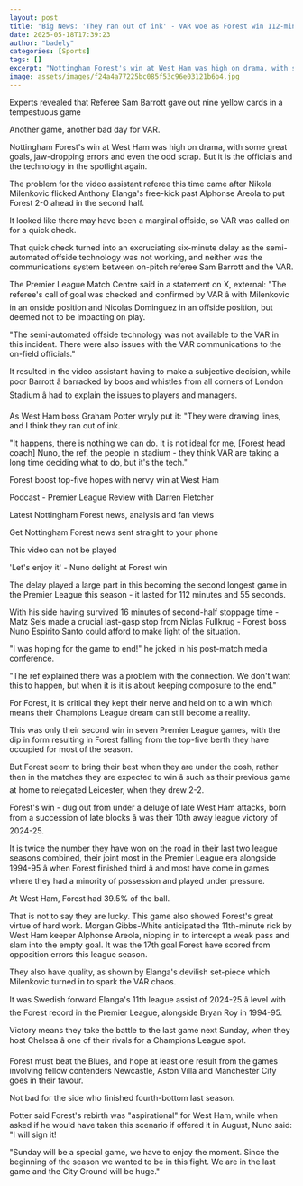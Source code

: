 ```yaml
---
layout: post
title: "Big News: 'They ran out of ink' - VAR woe as Forest win 112-minute epic"
date: 2025-05-18T17:39:23
author: "badely"
categories: [Sports]
tags: []
excerpt: "Nottingham Forest's win at West Ham was high on drama, with some great goals, jaw-dropping errors and even the odd scrap. But unfortunately it is the "
image: assets/images/f24a4a77225bc085f53c96e03121b6b4.jpg
---
```


Experts revealed that Referee Sam Barrott gave out nine yellow cards in a tempestuous game

Another game, another bad day for VAR.

Nottingham Forest's win at West Ham was high on drama, with some great goals, jaw-dropping errors and even the odd scrap. But it is the officials and the technology in the spotlight again.

The problem for the video assistant referee this time came after Nikola Milenkovic flicked Anthony Elanga's free-kick past Alphonse Areola to put Forest 2-0 ahead in the second half.

It looked like there may have been a marginal offside, so VAR was called on for a quick check.

That quick check turned into an excruciating six-minute delay as the semi-automated offside technology was not working, and neither was the communications system between on-pitch referee Sam Barrott and the VAR.

The Premier League Match Centre said in a statement on X, external: "The referee's call of goal was checked and confirmed by VAR â with Milenkovic in an onside position and Nicolas Dominguez in an offside position, but deemed not to be impacting on play.

"The semi-automated offside technology was not available to the VAR in this incident. There were also issues with the VAR communications to the on-field officials."

It resulted in the video assistant having to make a subjective decision, while poor Barrott â barracked by boos and whistles from all corners of London Stadium â had to explain the issues to players and managers.

As West Ham boss Graham Potter wryly put it: "They were drawing lines, and I think they ran out of ink.

"It happens, there is nothing we can do. It is not ideal for me, [Forest head coach] Nuno, the ref, the people in stadium - they think VAR are taking a long time deciding what to do, but it's the tech."

Forest boost top-five hopes with nervy win at West Ham

Podcast - Premier League Review with Darren Fletcher

Latest Nottingham Forest news, analysis and fan views

Get Nottingham Forest news sent straight to your phone

This video can not be played

'Let's enjoy it' - Nuno delight at Forest win

The delay played a large part in this becoming the second longest game in the Premier League this season - it lasted for 112 minutes and 55 seconds.

With his side having survived 16 minutes of second-half stoppage time - Matz Sels made a crucial last-gasp stop from Niclas Fullkrug - Forest boss Nuno Espirito Santo could afford to make light of the situation.

"I was hoping for the game to end!" he joked in his post-match media conference.

"The ref explained there was a problem with the connection. We don't want this to happen, but when it is it is about keeping composure to the end."

For Forest, it is critical they kept their nerve and held on to a win which means their Champions League dream can still become a reality.

This was only their second win in seven Premier League games, with the dip in form resulting in Forest falling from the top-five berth they have occupied for most of the season.

But Forest seem to bring their best when they are under the cosh, rather then in the matches they are expected to win â such as their previous game at home to relegated Leicester, when they drew 2-2.

Forest's win - dug out from under a deluge of late West Ham attacks, born from a succession of late blocks â was their 10th away league victory of 2024-25.

It is twice the number they have won on the road in their last two league seasons combined, their joint most in the Premier League era alongside 1994-95 â when Forest finished third â and most have come in games where they had a minority of possession and played under pressure.

At West Ham, Forest had 39.5% of the ball.

That is not to say they are lucky. This game also showed Forest's great virtue of hard work. Morgan Gibbs-White anticipated the 11th-minute rick by West Ham keeper Alphonse Areola, nipping in to intercept a weak pass and slam into the empty goal. It was the 17th goal Forest have scored from opposition errors this league season.

They also have quality, as shown by Elanga's devilish set-piece which Milenkovic turned in to spark the VAR chaos.

It was Swedish forward Elanga's 11th league assist of 2024-25 â level with the Forest record in the Premier League, alongside Bryan Roy in 1994-95.

Victory means they take the battle to the last game next Sunday, when they host Chelsea â one of their rivals for a Champions League spot.

Forest must beat the Blues, and hope at least one result from the games involving fellow contenders Newcastle, Aston Villa and Manchester City goes in their favour.

Not bad for the side who finished fourth-bottom last season.

Potter said Forest's rebirth was "aspirational" for West Ham, while when asked if he would have taken this scenario if offered it in August, Nuno said: "I will sign it!

"Sunday will be a special game, we have to enjoy the moment. Since the beginning of the season we wanted to be in this fight. We are in the last game and the City Ground will be huge."

